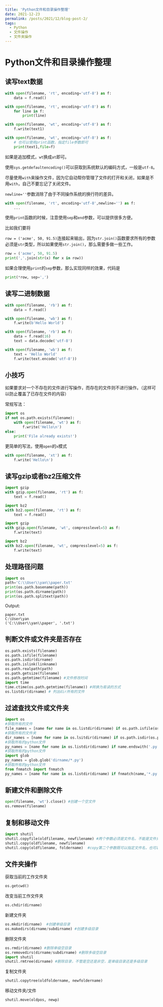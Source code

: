 ```yaml
---
title: 'Python文件和目录操作整理'
date: 2021-12-23
permalink: /posts/2021/12/blog-post-2/
tags:
  - Python
  - 文件操作
  - 文件夹操作
---
```


# Python文件和目录操作整理

## 读写text数据

```python
with open(filename, 'rt', encoding='utf-8') as f:
    data = f.read()
```

```python
with open(filename, 'rt', encoding='utf-8') as f:
    for line in f:
        print(line)
```

```python
with open(filename, 'wt', encoding='utf-8') as f:
    f.write(text1)
```

```python
with open(filename, 'wt', encoding='utf-8') as f:
    # 也可以使用print函数，指定file参数即可
    print(text1,file=f)
```

如果是追加模式，`wt`换成`at`即可。

使用`sys.getdefaultencoding()`可以获取到系统默认的编码方式，一般是`utf-8`。

尽量使用`with`来操作文件，因为它自动帮你管理了文件的打开和关闭，如果是不用`with`，自己不要忘记了关闭文件。



`newline=''`参数消除了由于不同操作系统的换行符的差异。

```python
with open(filename, 'rt', encoding='utf-8',newline='') as f:
    ...
```



使用`print`函数的时候，注意使用`sep`和`end`参数，可以提供很多方便。

比如我们要将

`row = ('acme', 50, 91.5)`连接起来输出，因为`str.join()`函数要求所有的参数必须是`str`类型，所以如果使用`str.join()`，那么需要多做一些工作。

```python
row = ('acme', 50, 91.5)
print(','.join(str(x) for x in row))
```

如果合理使用`print`的`sep`参数，那么实现同样的效果，代码是

```python
print(*row, sep=',')
```



## 读写二进制数据

```python
with open(filename, 'rb') as f:
    data = f.read()
```

```python
with open(filename, 'wb') as f:
    f.write(b'Hello World')
```

```python
with open(filename, 'rb') as f:
    data = f.read(16)
    text = data.decode('utf-8')
```

```python
with open(filename, 'wb') as f:
    text = 'Hello World'
    f.write(text.encode('utf-8'))
```

## 小技巧

如果要求对一个不存在的文件进行写操作，而存在的文件则不进行操作。（这样可以防止覆盖了已存在文件的内容）

常规写法：

```python
import os
if not os.path.exists(filename):
    with open(filename, 'wt') as f:
        f.write('Hello\n')
else:
    print('File already exists!')
```

更简单的写法，使用`open`的`x`模式

```python
with open(filename, 'xt') as f:
    f.write('Hello\n')
```

## 读写gzip或者bz2压缩文件

```python
import gzip
with gzip.open(filename, 'rt') as f:
    text = f.read()
```

```python
import bz2
with bz2.open(filename, 'rt') as f:
    text = f.read()
```

```python
import gzip
with gzip.open(filename, 'wt', compresslevel=5) as f:
    f.write(text)
```

```python
import bz2
with bz2.open(filename, 'wt', compresslevel=5) as f:
    f.write(text)
```

## 处理路径问题

```python
import os
path='C:\\User\\yan\\paper.txt'
print(os.path.basename(path))
print(os.path.dirname(path))
print(os.path.splitext(path))
```

Output:

```
paper.txt
C:\User\yan
('C:\\User\\yan\\paper', '.txt')
```

## 判断文件或文件夹是否存在

```python
os.path.exists(filename)
os.path.isfile(filename)
os.path.isdir(dirname)
os.path.islink(linkname)
os.path.realpath(path)
os.path.getsize(filename)
os.path.getmtime(filename) #文件修改时间
import time
time.ctime(os.path.getmtime(filename)) #转换为易读的方式
os.listdir(dirname) # 列出dir所有的文件
```

## 过滤查找文件或文件夹

```python
import os
#获取所有的文件
file_names = [name for name in os.listdir(dirname) if os.path.isfile(os.path.join(dirname,name))]
#获取所有的文件夹
dir_names = [name for name in os.lsitdir(dirname) if os.path.isdir(os.path.join(dirname,name))]
#获取所有的python文件
py_names = [name for name in os.listdir(dirname) if name.endswith('.py')]
#获取所有的python文件
import glob
py_names = glob.glob('dirname/*.py')
#获取所有的python文件
from fnmatch import fnmatch
py_names = [name for name in os.listdir(dirname) if fnmatch(name,'*.py')]
```

## 新建文件和删除文件

```python
open(filename, 'wt').close() #创建一个空文件
os.remove(filename) 
```

## 复制和移动文件

```python
import shutil
shutil.copyfile(oldfilename, newfilename) #两个参数必须是文件名，不能是文件夹
shutil.copy(oldfilename, newfilename)
shutil.copy(oldfilename, foldername)  #copy第二个参数既可以指定文件名，也可以指定文件夹名
```



## 文件夹操作

获取当前的工作文件夹

```python
os.getcwd()
```

改变当前工作文件夹

```python
os.chdir(dirname)
```

新建文件夹

```python
os.mkdir(dirname)  #创建单级目录
os.makedirs(dirname/subdirname) #创建多级目录
```

删除文件夹

```python
os.rmdir(dirname) #删除单级空目录
os.removedirs(dirname/subdirname) #删除多级空目录
import shutil
shutil.rmtree(dirname) #删除目录，不管是空还是非空，是单级目录还是多级目录
```

复制文件夹

```python
shutil.copytree(oldfoldername, newfoldername)
```

移动文件夹/文件

```python
shutil.move(oldpos, newp)
```

